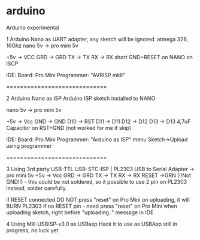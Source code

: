# arduino
Arduino experimental

1 Arduino Nano as UART adapter, any sketch will be ignored.
atmega 326, 16Ghz
nano 5v -> pro mini 5v

+5v -> VCC
GRD -> GRD
TX -> TX
RX -> RX
short GND+RESET on NANO on ISCP

IDE:
Board: Pro Mini
Programmer: "AVRISP mkII"

=============================

2 Arduino Nano as ISP
Arduino ISP sketch installed to NANO

nano 5v -> pro mini 5v

+5v -> Vcc
GND -> GND
D10 -> RST
D11 -> D11
D12 -> D12
D13 -> D13
4,7uF Capacitor on RST+GND (not worked for me if skip)

IDE:
Board: Pro Mini
Programmer: "Arduino as ISP"
menu Sketch->Upload using programmer

=============================

3 Using 3rd party USB-TTL USB-STC-ISP | PL2303 USB to Serial
Adapter -> pro mini 5v
+5v -> Vcc
GRD -> GRD
TX -> TX
RX -> RX
RESET ->GRN (!!Not GND!!) - this could be not soldered, so it possible to use 2 pin on PL2303 instead, solder carefully.

if RESET connected DO NOT press "reset" on Pro Mini on uploading, it will BURN PL2303
if no RESET pin - need press "reset" on Pro Mini when uploading sketch, right before "uploading.." message in IDE

4 Using MX-USBISP-v3.0 as USBasp
Hack it to use as USBAsp
still in progress, no luck yet


